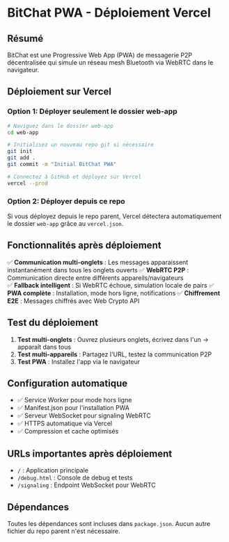 # BitChat PWA - Déploiement Vercel

## Résumé

BitChat est une Progressive Web App (PWA) de messagerie P2P décentralisée qui simule un réseau mesh Bluetooth via WebRTC dans le navigateur.

## Déploiement sur Vercel

### Option 1: Déployer seulement le dossier web-app

```bash
# Naviguez dans le dossier web-app
cd web-app

# Initialisez un nouveau repo git si nécessaire
git init
git add .
git commit -m "Initial BitChat PWA"

# Connectez à GitHub et déployez sur Vercel
vercel --prod
```

### Option 2: Déployer depuis ce repo

Si vous déployez depuis le repo parent, Vercel détectera automatiquement le dossier `web-app` grâce au `vercel.json`.

## Fonctionnalités après déploiement

✅ **Communication multi-onglets** : Les messages apparaissent instantanément dans tous les onglets ouverts
✅ **WebRTC P2P** : Communication directe entre différents appareils/navigateurs  
✅ **Fallback intelligent** : Si WebRTC échoue, simulation locale de pairs
✅ **PWA complète** : Installation, mode hors ligne, notifications
✅ **Chiffrement E2E** : Messages chiffrés avec Web Crypto API

## Test du déploiement

1. **Test multi-onglets** : Ouvrez plusieurs onglets, écrivez dans l'un → apparaît dans tous
2. **Test multi-appareils** : Partagez l'URL, testez la communication P2P
3. **Test PWA** : Installez l'app via le navigateur

## Configuration automatique

- ✅ Service Worker pour mode hors ligne
- ✅ Manifest.json pour l'installation PWA
- ✅ Serveur WebSocket pour signaling WebRTC
- ✅ HTTPS automatique via Vercel
- ✅ Compression et cache optimisés

## URLs importantes après déploiement

- `/` : Application principale
- `/debug.html` : Console de debug et tests
- `/signaling` : Endpoint WebSocket pour WebRTC

## Dépendances

Toutes les dépendances sont incluses dans `package.json`. Aucun autre fichier du repo parent n'est nécessaire.
